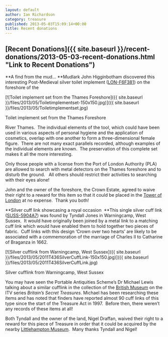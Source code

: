 ```yaml
---
layout: default
author: Ian Richardson
category: treasure
published: 2013-05-03T15:09:14+00:00
title: Recent donations
---
```


[Recent Donations]({{ site.baseurl }}/recent-donations/2013-05-03-recent-donations.html "Link to Recent Donations")
-----------------------------------------------------------------------------------------------------------------------------------

**A find from the mud…
**Mudlark John Higginbotham discovered this interesting Post-Medieval silver toilet implement ([LON-F6F381](http://finds.org.uk/database/artefacts/record/id/462295 "Toilet implement PAS record")) on the foreshore of the

[![Toilet implement set from the Thames Foreshore]({{ site.baseurl }}/files/2013/05/Toiletimplementset-150x150.jpg)]({{ site.baseurl }}/files/2013/05/Toiletimplementset.jpg)

Toilet implement set from the Thames Foreshore

River Thames.  The individual elements of the tool, which could have been used in various aspects of personal hygiene and the application of cosmetics, overlap with one another to form a three-dimensional female figure.  There are not many exact parallels recorded, although examples of the individual elements are known.  The preservation of this complete set makes it all the more interesting. 

Only those people with a license from the Port of London Authority (PLA) are allowed to search with metal detectors on the Thames foreshore and to disturb the ground.   All others should restrict their activities to searching with their eyes alone! 

John and the owner of the foreshore, the Crown Estate, agreed to waive their right to a reward for this item so that it could be placed in the [Tower of London](http://www.hrp.org.uk/TowerOfLondon/ "Tower of London") at no expense.  Thank you both!

**Silver cuff link showcasing a royal occasion 
**This single silver cuff link ([SUSS-5904A7](http://finds.org.uk/database/artefacts/record/id/454515 "Cuff link PAS Record")) was found by Tyndall Jones in Warningcamp, West Sussex.  It would have originally been joined by a metal link to a matching cuff link which would have enabled them to hold together two pieces of fabric.  Cuff links with this design ‘Crown over two hearts’ are likely to be associated with a commemoration of the marriage of Charles II to Catharine of Braganza in 1662. 

[![Silver cufflink from Warningcamp, West Sussex]({{ site.baseurl }}/files/2013/05/2011T436SilverCuffLink-150x150.jpg)]({{ site.baseurl }}/files/2013/05/2011T436SilverCuffLink.jpg)

Silver cufflink from Warningcamp, West Sussex

You may have seen the Portable Antiquities Scheme’s Dr Michael Lewis talking about a similar cufflink in the collection of the [British Museum](http://www.britishmuseum.org/research/search_the_collection_database/search_object_details.aspx?objectid=1429533&partid=1&searchText=button+braganza&fromADBC=ad&toADBC=ad&numpages=10&orig=%2fresearch%2fsearch_the_collection_database.aspx&currentPage=1 "British Museum Cuff link") on the ITV series _Britain’s Secret Treasures_. Michael has been researching these items and has noted that finders have reported almost 90 cuff links of this type since the start of the Treasure Act in 1997.  Before then, there weren’t any records of these items at all!   

Both Tyndall and the owner of the land, Nigel Draffan, waived their right to a reward for this piece of Treasure in order that it could be acquired by the nearby [Littlehampton Museum](http://www.littlehampton-tc.gov.uk/main.cfm?type=museum "Littlehampton Museum").  Many thanks Tyndall and Nigel!
